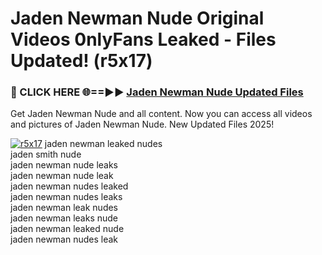 # Jaden Newman Nude Original Videos 0nlyFans Leaked - Files Updated! (r5x17)

<h3>🔴 CLICK HERE 🌐==►► <a href="https://tinyurl.com/yrmya6cz" rel="nofollow">Jaden Newman Nude Updated Files</a></h3>

Get Jaden Newman Nude and all content. Now you can access all videos and pictures of Jaden Newman Nude. New Updated Files 2025!

[![r5x17](https://i.imgur.com/FMdXYCs.gif)](https://tinyurl.com/yrmya6cz)
jaden newman leaked nudes<br>
jaden smith nude<br>
jaden newman nude leaks<br>
jaden newman nude leak<br>
jaden newman nudes leaked<br>
jaden newman nudes leaks<br>
jaden newman leak nudes<br>
jaden newman leaks nude<br>
jaden newman leaked nude<br>
jaden newman nudes leak